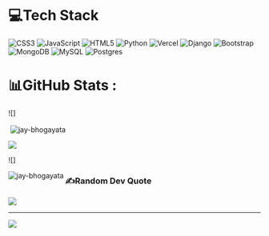 
# 💻Tech Stack
![CSS3](https://img.shields.io/badge/css3-%231572B6.svg?style=for-the-badge&logo=css3&logoColor=white) ![JavaScript](https://img.shields.io/badge/javascript-%23323330.svg?style=for-the-badge&logo=javascript&logoColor=%23F7DF1E) ![HTML5](https://img.shields.io/badge/html5-%23E34F26.svg?style=for-the-badge&logo=html5&logoColor=white) ![Python](https://img.shields.io/badge/python-3670A0?style=for-the-badge&logo=python&logoColor=ffdd54) ![Vercel](https://img.shields.io/badge/vercel-%23000000.svg?style=for-the-badge&logo=vercel&logoColor=white) ![Django](https://img.shields.io/badge/django-%23092E20.svg?style=for-the-badge&logo=django&logoColor=white) ![Bootstrap](https://img.shields.io/badge/bootstrap-%23563D7C.svg?style=for-the-badge&logo=bootstrap&logoColor=white) ![MongoDB](https://img.shields.io/badge/MongoDB-%234ea94b.svg?style=for-the-badge&logo=mongodb&logoColor=white) ![MySQL](https://img.shields.io/badge/mysql-%2300f.svg?style=for-the-badge&logo=mysql&logoColor=white) ![Postgres](https://img.shields.io/badge/postgres-%23316192.svg?style=for-the-badge&logo=postgresql&logoColor=white)
# 📊GitHub Stats :
<!-- ![](https://github-readme-stats.vercel.app/api?username=jaybhogayata&theme=bear&hide_border=false&include_all_commits=true&count_private=false)<br/> -->
![]<p>&nbsp;<img align="center" src="https://github-readme-stats.vercel.app/api?username=jay-bhogayata&show_icons=true&locale=en" alt="jay-bhogayata" /></p>
![](https://github-readme-streak-stats.herokuapp.com/?user=jaybhogayata&theme=bear&hide_border=false)<br/>
<!-- ![](https://github-readme-stats.vercel.app/api/top-langs/?username=jaybhogayata&theme=bear&hide_border=false&include_all_commits=true&count_private=false&layout=compact) -->
![]<p><img align="left" src="https://github-readme-stats.vercel.app/api/top-langs?username=jay-bhogayata&show_icons=true&theme=dark&locale=en&layout=compact" alt="jay-bhogayata" /></p>
### ✍️Random Dev Quote
![](https://quotes-github-readme.vercel.app/api?type=horizontal&theme=radical)

---
[![](https://visitcount.itsvg.in/api?id=jaybhogayata&icon=0&color=0)](https://visitcount.itsvg.in)

